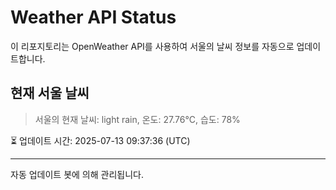 
# Weather API Status

이 리포지토리는 OpenWeather API를 사용하여 서울의 날씨 정보를 자동으로 업데이트합니다.

## 현재 서울 날씨
> 서울의 현재 날씨: light rain, 온도: 27.76°C, 습도: 78%

⏳ 업데이트 시간: 2025-07-13 09:37:36 (UTC)

---
자동 업데이트 봇에 의해 관리됩니다.
